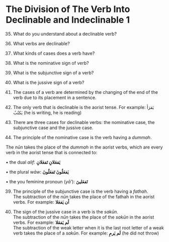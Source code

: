 The Division of The Verb Into Declinable and Indeclinable 1
===========================================================

35. What do you understand about a declinable verb?

36. What verbs are declinable?

37. What kinds of cases does a verb have?

38. What is the nominative sign of verb?

39. What is the subjunctive sign of a verb?

40. What is the jussive sign of a verb?

35. The cases of a verb are determined by the changing of the end of the
verb due to its placement in a sentence.

36. The only verb that is declinable is the aorist tense. For example:
یَقرَﺃ یَکتُبُ (he is writing, he is reading)  
 37. There are three cases for declinable verbs: the nominative case,
the subjunctive case and the jussive case.

38. The principle of the nominative case is the verb having a *dummah*.

The *nūn* takes the place of the *dummah* in the aorist verbs, which are
every verb in the aorist tense that is connected to:

• the dual *alif*: **یَفعَلانِ تَفعَلانِ**

• the plural *wāw*: **یَفعَلُونَ تَفعَلُونَ**

• the you feminine pronoun (*yā'*): **تَفعَلینَ**

39. The principle of the subjunctive case is the verb having a
*fathah*.  
 The subtraction of the *nūn* takes the place of the fathah in the
aorist verbs. For example: **ﺃن یَفعَلا**

40. The sign of the jussive case in a verb is the *sakūn*.  
 The subtraction of the *nūn* takes the place of the *sakūn* in the
aorist verbs. For example: **لَم یَفعَلا**  
 The subtraction of the weak letter when it is the last root letter of a
weak verb takes the place of a *sakūn*. For example: **لَم یَرمِ** (he
did not throw)


